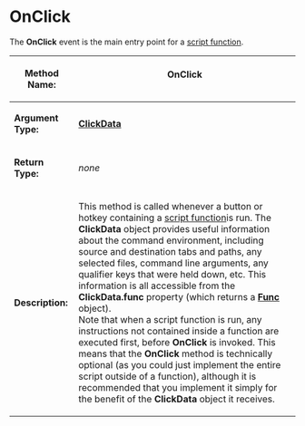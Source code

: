 # OnClick

The **OnClick** event is the main entry point for a [script function](/Manual/scripting/script_functions.md).

<table>
<thead><tr><th>

**Method Name:**</th><th>
OnClick
</th></tr></thead><tbody><tr><td>

**Argument Type:**</td><td>

**[ClickData](../scripting_objects/clickdata.md)**
</td></tr><tr><td>

**Return Type:**</td><td>

*none*
</td></tr><tr><td>

**Description:**</td><td>

This method is called whenever a button or hotkey containing a [script function](/Manual/scripting/script_functions.md)is run. The **ClickData** object provides useful information about the command environment, including source and destination tabs and paths, any selected files, command line arguments, any qualifier keys that were held down, etc. This information is all accessible from the **ClickData.func** property (which returns a **[Func](../scripting_objects/func.md)** object).  
Note that when a script function is run, any instructions not contained inside a function are executed first, before **OnClick** is invoked. This means that the **OnClick** method is technically optional (as you could just implement the entire script outside of a function), although it is recommended that you implement it simply for the benefit of the **ClickData** object it receives.
</td></tr></tbody>
</table>

